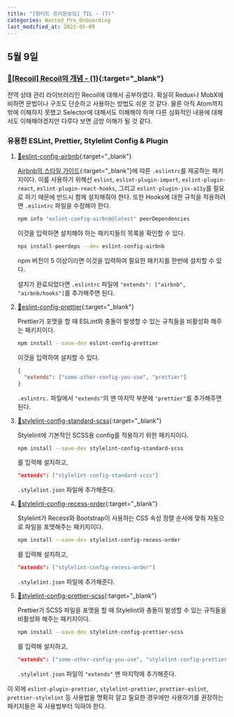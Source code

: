 ```yaml
---
title: "[원티드 프리온보딩] TIL - (7)"
categories: Wanted_Pre_Onboarding
last_modified_at: 2022-05-09
---
```


## 5월 9일

### [🔗[Recoil] Recoil의 개념 - (1)](https://moon-ga.github.io/recoil/1-what-is-recoil/){:target="\_blank"}

전역 상태 관리 라이브러리인 Recoil에 대해서 공부하였다. 확실히 Redux나 MobX에 비하면 문법이나 구조도 단순하고 사용하는 방법도 쉬운 것 같다. 물론 아직 Atom까지 밖에 이해하지 못했고 Selector에 대해서도 이해해야 하며 다른 심화적인 내용에 대해서도 이해해야겠지만 다루다 보면 금방 이해가 될 것 같다.

### 유용한 ESLint, Prettier, Stylelint Config & Plugin

1. [🔗eslint-config-airbnb](https://github.com/airbnb/javascript/tree/master/packages/eslint-config-airbnb){:target="\_blank"}

   [Airbnb의 스타일 가이드](https://github.com/airbnb/javascript){:target="\_blank"}에 따른 `.eslintrc`를 제공하는 패키지이다. 이를 사용하기 위해선 `eslint`, `eslint-plugin-import`, `eslint-plugin-react`, `eslint-plugin-react-hooks`, 그리고 `eslint-plugin-jsx-a11y`를 필요로 하기 때문에 반드시 함께 설치해줘야 한다. 또한 Hooks에 대한 규칙을 적용하려면 `.eslintrc` 파일을 수정해야 한다.

   ```sh
   npm info "eslint-config-airbnb@latest" peerDependencies
   ```

   이것을 입력하면 설치해야 하는 패키지들의 목록을 확인할 수 있다.

   ```sh
   npx install-peerdeps --dev eslint-config-airbnb
   ```

   npm 버전이 5 이상이라면 이것을 입력하여 필요한 패키지를 한번에 설치할 수 있다.

   설치가 완료되었다면 `.eslintrc` 파일에 `"extends": ["airbnb", "airbnb/hooks"]`를 추가해주면 된다.

2. [🔗eslint-config-prettier](https://github.com/prettier/eslint-config-prettier){:target="\_blank"}

   Prettier가 포맷을 할 때 ESLint와 충돌이 발생할 수 있는 규칙들을 비활성화 해주는 패키지이다.

   ```sh
   npm install --save-dev eslint-config-prettier
   ```

   이것을 입력하여 설치할 수 있다.

   ```json
   {
     "extends": ["some-other-config-you-use", "prettier"]
   }
   ```

   `.eslintrc.` 파일에서 `"extends"`의 맨 마지막 부분에 `"prettier"`를 추가해주면 된다.

3. [🔗stylelint-config-standard-scss](https://www.npmjs.com/package/stylelint-config-standard-scss){:target="\_blank"}

   Stylelint에 기본적인 SCSS용 config를 적용하기 위한 패키지이다.

   ```sh
   npm install --save-dev stylelint-config-standard-scss
   ```

   를 입력해 설치하고,

   ```json
   "extends": ["stylelint-config-standard-scss"]
   ```

   `.stylelint.json` 파일에 추가해준다.

4. [🔗stylelint-config-recess-order](https://www.npmjs.com/package/stylelint-config-recess-order){:target="\_blank"}

   Stylelint가 Recess와 Bootstrap이 사용하는 CSS 속성 정렬 순서에 맞춰 자동으로 파일을 포맷해주는 패키지이다.

   ```sh
   npm install --save-dev stylelint-config-recess-order
   ```

   를 입력해 설치하고,

   ```json
   "extends": ["stylelint-config-recess-order"]
   ```

   `.stylelint.json` 파일에 추가해준다.

5. [🔗stylelint-config-prettier-scss](https://www.npmjs.com/package/stylelint-config-prettier-scss){:target="\_blank"}

   Prettier가 SCSS 파일을 포맷을 할 때 Stylelint와 충돌이 발생할 수 있는 규칙들을 비활성화 해주는 패키지이다.

   ```sh
   npm install --save-dev stylelint-config-prettier-scss
   ```

   를 입력해 설치하고,

   ```json
   "extends": ["some-other-config-you-use", "stylelint-config-prettier-scss"]
   ```

   `.stylelint.json` 파일의 `"extends"` 맨 마지막에 추가해준다.

이 외에 `eslint-plugin-prettier`, `stylelint-prettier`, `prettier-eslint`, `prettier-stylelint` 등 사용법을 명확히 알고 필요한 경우에만 사용하기를 권장하는 패키지들은 꼭 사용법부터 익혀야 한다.
